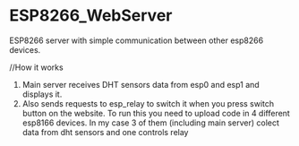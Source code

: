 # ESP8266_WebServer
ESP8266 server with simple communication between other esp8266 devices.

//How it works
1. Main server receives DHT sensors data from esp0 and esp1 and displays it.
2. Also sends requests to esp_relay to switch it when you press switch button on the website.
To run this you need to upload code in 4 different esp8166 devices.
In my case 3 of them (including main server) colect data from dht sensors and one controls relay
